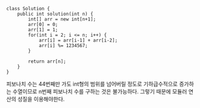 ```
class Solution {
    public int solution(int n) {
        int[] arr = new int[n+1];
        arr[0] = 0;
        arr[1] = 1;
        for(int i = 2; i <= n; i++) {
        	arr[i] = arr[i-1] + arr[i-2];
        	arr[i] %= 1234567;
        }
 
        return arr[n];
    }
}
```

피보나치 수는 44번째만 가도 int형의 범위를 넘어버릴 정도로 기하급수적으로 증가하는 수열이므로 n번째 피보나치 수를 구하는 것은 불가능하다.
그렇기 때문에 모듈러 연산의 성질을 이용해야한다.
